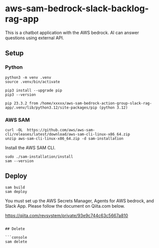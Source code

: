# aws-sam-bedrock-slack-backlog-rag-app

This is a chatbot application with the  AWS bedrock. AI can answer questions using external API.

## Setup

### Python

```console
python3 -m venv .venv
source .venv/bin/activate
```

```console
pip3 install --upgrade pip
pip3 --version
```

```console
pip 23.3.2 from /home/xxxxx/aws-sam-bedrock-action-group-slack-rag-app/.venv/lib/python3.12/site-packages/pip (python 3.12)
```

### AWS SAM

```console
curl -OL  https://github.com/aws/aws-sam-cli/releases/latest/download/aws-sam-cli-linux-x86_64.zip
unzip aws-sam-cli-linux-x86_64.zip -d sam-installation
```

Install the AWS SAM CLI.

```console
sudo ./sam-installation/install
sam --version
```

## Deploy

```console
sam build
sam deploy
```

You must set up the AWS Secrets Manager, Agents for AWS bedrock, and Slack App. Please follow the document on Qiita.com below.

https://qiita.com/revsystem/private/93e9c744c63c5667a810

```console

## Delete

```console
sam delete
```
